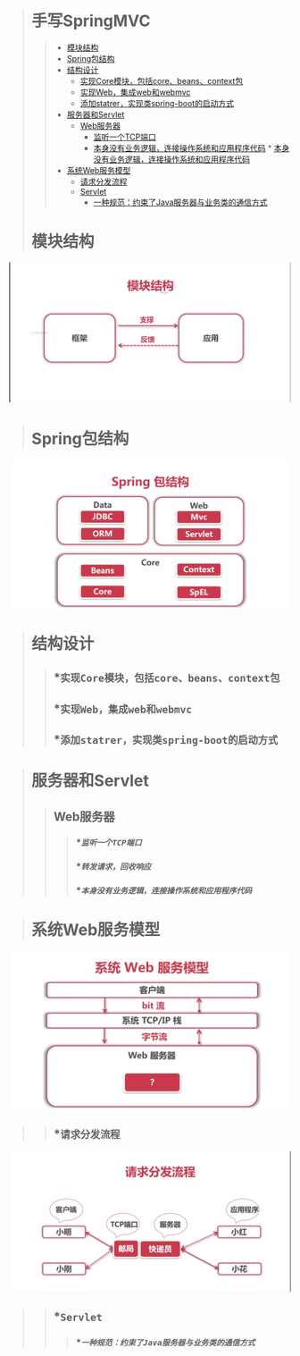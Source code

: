 ># 手写SpringMVC
>> * [模块结构](#`模块结构`)
>> * [Spring包结构](#`Spring包结构`)
>> * [结构设计](#`结构设计`)
>>    * [实现Core模块，包括core、beans、context包](#`实现Core模块，包括core、beans、context包`)
>>    * [实现Web，集成web和webmvc](#`实现Web，集成web和webmvc`)
>>    * [添加statrer，实现类spring-boot的启动方式](#`添加statrer，实现类spring-boot的启动方式`)
>> * [服务器和Servlet](`服务器和Servlet`)
>>    * [Web服务器](`Web服务器`)
>>        * [监听一个TCP端口](#`监听一个TCP端口`)
>>        * [本身没有业务逻辑，连接操作系统和应用程序代码](#`本身没有业务逻辑，连接操作系统和应用程序代码`)
        * [本身没有业务逻辑，连接操作系统和应用程序代码](#`本身没有业务逻辑，连接操作系统和应用程序代码`)
>> * [系统Web服务模型](#`系统Web服务模型`)
>>    * [请求分发流程](#`请求分发流程`)
>>    * [Servlet](#`Servlet`)
>>         * [一种规范：约束了Java服务器与业务类的通信方式](#`一种规范：约束了Java服务器与业务类的通信方式`)      
># 模块结构
   ![image text](images/模块结构.png)
># Spring包结构
   ![image text](images/Spring包结构.png)
   

># 结构设计
>>## ***`实现Core模块，包括core、beans、context包`**
>>## ***`实现Web，集成web和webmvc`**
>>## ***`添加statrer，实现类spring-boot的启动方式`**   

># 服务器和Servlet
>>## Web服务器
>>>### ****`监听一个TCP端口`***
>>>### ****`转发请求，回收响应`***
>>>### ****`本身没有业务逻辑，连接操作系统和应用程序代码`***

># 系统Web服务模型
   ![image text](images/系统Web服务模型.png)
>>## ***`请求分发流程`**
   ![image text](images/请求分发流程.png)
>>## ***`Servlet`**
>>>### ****`一种规范：约束了Java服务器与业务类的通信方式`***
   